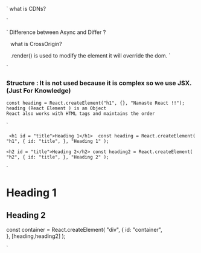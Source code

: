`
 what is CDNs?

`

`
 Difference between Async and Differ ?

`
`
 what is CrossOrigin?

`
` .render() is used to modify the element it will override the dom. `

`
### Structure : It is not used because it is complex so we use JSX.(Just For Knowledge)
    const heading = React.createElement("h1", {}, "Namaste React !!");
    heading (React Element ) is an Object 
    React also works with HTML tags and maintains the order 
`

` 
        <h1 id = "title">Heading 1</h1> 
      const heading = React.createElement(
        "h1",
        {
          id: "title",
        },
        "Heading 1"
      );
`

`
        <h2 id = "title">Heading 2</h2>
      const heading2 = React.createElement(
        "h2",
        {
          id: "title",
        },
        "Heading 2"
      );
`

`
        <div id = "container">
            <h1 id = "title">Heading 1</h1> 
            <h2 id = "title">Heading 2</h2>
        </div>
      const container = React.createElement(
        "div",
        {
            id: "container",   
        },
        [heading,heading2]
      );

`